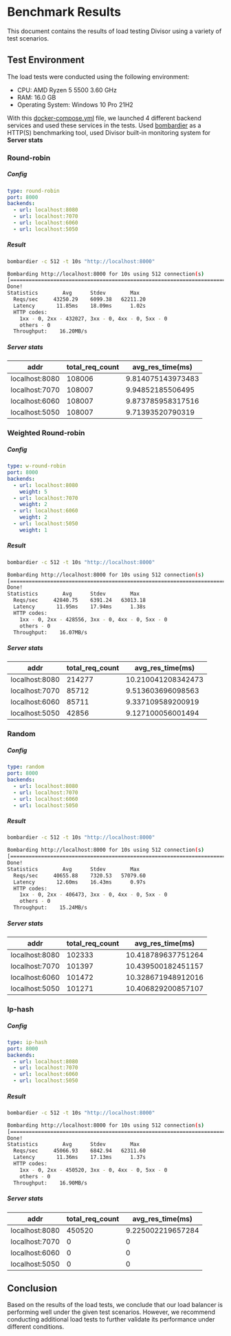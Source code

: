 # Benchmark Results

This document contains the results of load testing Divisor using a variety of test scenarios.

## Test Environment

The load tests were conducted using the following environment:

- CPU: AMD Ryzen 5 5500 3.60 GHz
- RAM: 16.0 GB
- Operating System: Windows 10 Pro 21H2

With this [docker-compose.yml](https://github.com/aaydin-tr/divisor/blob/main/benchmark/docker-compose.yml) file, we launched 4 different backend services and used these services in the tests. Used [bombardier](https://github.com/codesenberg/bombardier) as a HTTP(S) benchmarking tool, used Divisor built-in monitoring system for **Server stats**

### Round-robin

##### Config 
```yaml
type: round-robin
port: 8000
backends:
  - url: localhost:8080
  - url: localhost:7070
  - url: localhost:6060
  - url: localhost:5050
```
##### Result
```bash
bombardier -c 512 -t 10s "http://localhost:8000"

Bombarding http://localhost:8000 for 10s using 512 connection(s)
[=================================================================================================================] 10s
Done!
Statistics        Avg      Stdev        Max
  Reqs/sec     43250.29    6099.38   62211.20
  Latency       11.85ms    18.09ms      1.02s
  HTTP codes:
    1xx - 0, 2xx - 432027, 3xx - 0, 4xx - 0, 5xx - 0
    others - 0
  Throughput:    16.20MB/s
```
##### Server stats
| addr            | total_req_count | avg_res_time(ms) |
| ---------------| ---------------| ------------ |
| localhost:8080 | 108006          | 9.814075143973483 |
| localhost:7070 | 108007           | 9.94852185506495  |
| localhost:6060 | 108007           | 9.873785958317516  |
| localhost:5050 | 108007           | 9.71393520790319  |

### Weighted Round-robin

##### Config 
```yaml
type: w-round-robin
port: 8000
backends:
  - url: localhost:8080
    weight: 5
  - url: localhost:7070
    weight: 2
  - url: localhost:6060
    weight: 2
  - url: localhost:5050
    weight: 1
```

##### Result
```bash
bombardier -c 512 -t 10s "http://localhost:8000"

Bombarding http://localhost:8000 for 10s using 512 connection(s)
[=================================================================================================================] 10s
Done!
Statistics        Avg      Stdev        Max
  Reqs/sec     42840.75    6391.24   63013.18
  Latency       11.95ms    17.94ms      1.38s
  HTTP codes:
    1xx - 0, 2xx - 428556, 3xx - 0, 4xx - 0, 5xx - 0
    others - 0
  Throughput:    16.07MB/s
```
##### Server stats
| addr            | total_req_count | avg_res_time(ms) |
| ---------------| ---------------| ------------ |
| localhost:8080 | 214277          | 10.210041208342473 |
| localhost:7070 | 85712           | 9.513603696098563  |
| localhost:6060 | 85711           | 9.337109589200919  |
| localhost:5050 | 42856           | 9.127100056001494  |


### Random

##### Config 
```yaml
type: random
port: 8000
backends:
  - url: localhost:8080
  - url: localhost:7070
  - url: localhost:6060
  - url: localhost:5050
```

##### Result
```bash
bombardier -c 512 -t 10s "http://localhost:8000"

Bombarding http://localhost:8000 for 10s using 512 connection(s)
[=================================================================================================================] 10s
Done!
Statistics        Avg      Stdev        Max
  Reqs/sec     40655.88    7320.53   57079.60
  Latency       12.60ms    16.43ms      0.97s
  HTTP codes:
    1xx - 0, 2xx - 406473, 3xx - 0, 4xx - 0, 5xx - 0
    others - 0
  Throughput:    15.24MB/s
```
##### Server stats
| addr            | total_req_count | avg_res_time(ms) |
| ---------------| ---------------| ------------ |
| localhost:8080 | 102333          | 10.418789637751264 |
| localhost:7070 | 101397           | 10.439500182451157  |
| localhost:6060 | 101472           | 10.328671948912016  |
| localhost:5050 | 101271           | 10.406829200857107  |


### Ip-hash

##### Config 
```yaml
type: ip-hash
port: 8000
backends:
  - url: localhost:8080
  - url: localhost:7070
  - url: localhost:6060
  - url: localhost:5050
```

##### Result
```bash
bombardier -c 512 -t 10s "http://localhost:8000"

Bombarding http://localhost:8000 for 10s using 512 connection(s)
[=================================================================================================================] 10s
Done!
Statistics        Avg      Stdev        Max
  Reqs/sec     45066.93    6842.94   62311.60
  Latency       11.36ms    17.13ms      1.37s
  HTTP codes:
    1xx - 0, 2xx - 450520, 3xx - 0, 4xx - 0, 5xx - 0
    others - 0
  Throughput:    16.90MB/s
```
##### Server stats
| addr            | total_req_count | avg_res_time(ms) |
| ---------------| ---------------| ------------ |
| localhost:8080 | 450520          | 9.225002219657284 |
| localhost:7070 | 0           | 0  |
| localhost:6060 | 0           | 0  |
| localhost:5050 | 0           | 0  |


## Conclusion

Based on the results of the load tests, we conclude that our load balancer is performing well under the given test scenarios. However, we recommend conducting additional load tests to further validate its performance under different conditions.
